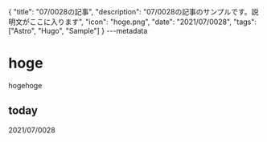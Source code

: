 {
  "title": "07/0028の記事",
  "description": "07/0028の記事のサンプルです。説明文がここに入ります",
  "icon": "hoge.png",
  "date": "2021/07/0028",
  "tags": ["Astro", "Hugo", "Sample"]
}
---metadata

# hoge
hogehoge

## today
2021/07/0028